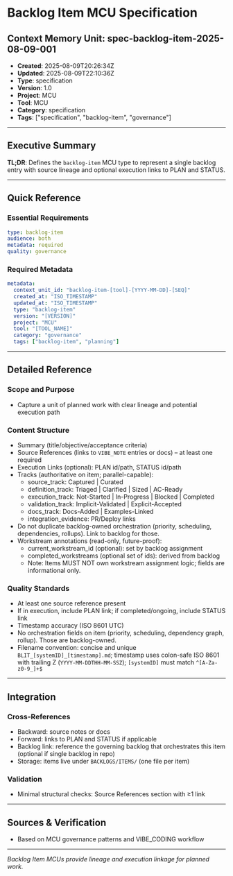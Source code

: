 # Backlog Item MCU Specification

## Context Memory Unit: spec-backlog-item-2025-08-09-001
- **Created**: 2025-08-09T20:26:34Z
- **Updated**: 2025-08-09T22:10:36Z
- **Type**: specification
- **Version**: 1.0
- **Project**: MCU
- **Tool**: MCU
- **Category**: specification
- **Tags**: ["specification", "backlog-item", "governance"]

---

## Executive Summary

**TL;DR**: Defines the `backlog-item` MCU type to represent a single backlog entry with source lineage and optional execution links to PLAN and STATUS.

---

## Quick Reference

### Essential Requirements
```yaml
type: backlog-item
audience: both
metadata: required
quality: governance
```

### Required Metadata
```yaml
metadata:
  context_unit_id: "backlog-item-[tool]-[YYYY-MM-DD]-[SEQ]"
  created_at: "ISO_TIMESTAMP"
  updated_at: "ISO_TIMESTAMP"
  type: "backlog-item"
  version: "[VERSION]"
  project: "MCU"
  tool: "[TOOL_NAME]"
  category: "governance"
  tags: ["backlog-item", "planning"]
```

---

## Detailed Reference

### Scope and Purpose
- Capture a unit of planned work with clear lineage and potential execution path

### Content Structure
- Summary (title/objective/acceptance criteria)
- Source References (links to `VIBE_NOTE` entries or docs) – at least one required
- Execution Links (optional): PLAN id/path, STATUS id/path
- Tracks (authoritative on item; parallel-capable):
  - source_track: Captured | Curated
  - definition_track: Triaged | Clarified | Sized | AC-Ready
  - execution_track: Not-Started | In-Progress | Blocked | Completed
  - validation_track: Implicit-Validated | Explicit-Accepted
  - docs_track: Docs-Added | Examples-Linked
  - integration_evidence: PR/Deploy links
- Do not duplicate backlog-owned orchestration (priority, scheduling, dependencies, rollups). Link to backlog for those.
 - Workstream annotations (read-only, future-proof):
   - current_workstream_id (optional): set by backlog assignment
   - completed_workstreams (optional set of ids): derived from backlog
   - Note: Items MUST NOT own workstream assignment logic; fields are informational only.

### Quality Standards
- At least one source reference present
- If in execution, include PLAN link; if completed/ongoing, include STATUS link
- Timestamp accuracy (ISO 8601 UTC)
- No orchestration fields on item (priority, scheduling, dependency graph, rollup). Those are backlog-owned.
 - Filename convention: concise and unique `BLIT_[systemID]_[timestamp].md`; timestamp uses colon-safe ISO 8601 with trailing Z (`YYYY-MM-DDTHH-MM-SSZ`); `[systemID]` must match `^[A-Za-z0-9_]+$`

---

## Integration

### Cross-References
- Backward: source notes or docs
- Forward: links to PLAN and STATUS if applicable
- Backlog link: reference the governing backlog that orchestrates this item (optional if single backlog in repo)
 - Storage: items live under `BACKLOGS/ITEMS/` (one file per item)

### Validation
- Minimal structural checks: Source References section with ≥1 link

---

## Sources & Verification
- Based on MCU governance patterns and VIBE_CODING workflow

---

*Backlog Item MCUs provide lineage and execution linkage for planned work.*
